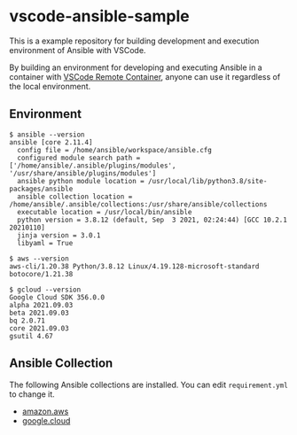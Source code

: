 # vscode-ansible-sample

This is a example repository for building development and execution environment of Ansible with VSCode.

By building an environment for developing and executing Ansible in a container with [VSCode Remote Container](https://code.visualstudio.com/docs/remote/containers), anyone can use it regardless of the local environment.

## Environment

```console
$ ansible --version
ansible [core 2.11.4] 
  config file = /home/ansible/workspace/ansible.cfg
  configured module search path = ['/home/ansible/.ansible/plugins/modules', '/usr/share/ansible/plugins/modules']
  ansible python module location = /usr/local/lib/python3.8/site-packages/ansible
  ansible collection location = /home/ansible/.ansible/collections:/usr/share/ansible/collections
  executable location = /usr/local/bin/ansible
  python version = 3.8.12 (default, Sep  3 2021, 02:24:44) [GCC 10.2.1 20210110]
  jinja version = 3.0.1
  libyaml = True
```

```console
$ aws --version
aws-cli/1.20.38 Python/3.8.12 Linux/4.19.128-microsoft-standard botocore/1.21.38
```

```console
$ gcloud --version
Google Cloud SDK 356.0.0
alpha 2021.09.03
beta 2021.09.03
bq 2.0.71
core 2021.09.03
gsutil 4.67
```

## Ansible Collection

The following Ansible collections are installed. You can edit `requirement.yml` to change it.

- [amazon.aws](https://galaxy.ansible.com/amazon/aws)
- [google.cloud](https://galaxy.ansible.com/google/cloud)

